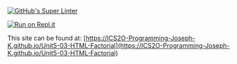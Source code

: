 [![GitHub's Super Linter](https://github.com/ICS2O-Programming-Joseph-K/Unit5-03-HTML-Factorial/workflows/GitHub's%20Super%20Linter/badge.svg)](https://github.com/ICS2O-Programming-Joseph-K/Unit5-03-HTML-Factorial/actions)

[![Run on Repl.it](https://repl.it/badge/github/ICS2O-Programming-Joseph-K/Unit5-03-HTML-Factorial)](https://repl.it/github/ICS2O-Programming-Joseph-K/Unit5-03-HTML-Factorial)

This site can be found at: [https://ICS2O-Programming-Joseph-K.github.io/Unit5-03-HTML-Factorial](https://ICS2O-Programming-Joseph-K.github.io/Unit5-03-HTML-Factorial)